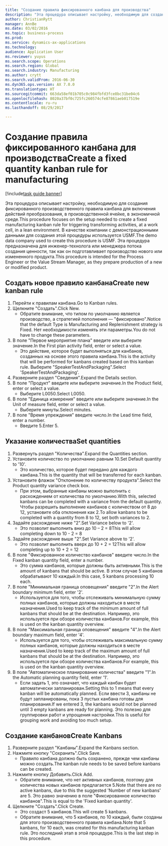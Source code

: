 ```yaml
--- 
title: "Создание правила фиксированного канбана для производства"
description: "Эта процедура описывает настройку, необходимую для создания фиксированного производственного правила канбана для включения действий преобразования, в производственной ячейке, в экономичной среде."
author: ChristianRytt
manager: AnnBe
ms.date: 03/02/2016
ms.topic: business-process
ms.prod: 
ms.service: dynamics-ax-applications
ms.technology: 
audience: Application User
ms.reviewer: yuyus
ms.search.scope: Operations
ms.search.region: Global
ms.search.industry: Manufacturing
ms.author: crytt
ms.search.validFrom: 2016-06-30
ms.dyn365.ops.version: AX 7.0.0
ms.translationtype: HT
ms.sourcegitcommit: 663da58ef01b705c0c984fbfd3fce8bc31be04c6
ms.openlocfilehash: 8020a37bf0c725fc260574cfe87861aeb017519e
ms.contentlocale: ru-ru
ms.lasthandoff: 08/29/2017

---
```

# <a name="create-a-fixed-quantity-kanban-rule-for-manufacturing"></a><span data-ttu-id="82142-103">Создание правила фиксированного канбана для производства</span><span class="sxs-lookup"><span data-stu-id="82142-103">Create a fixed quantity kanban rule for manufacturing</span></span>

[!include[task guide banner](../../includes/task-guide-banner.md)]

<span data-ttu-id="82142-104">Эта процедура описывает настройку, необходимую для создания фиксированного производственного правила канбана для включения действий преобразования, в производственной ячейке, в экономичной среде.</span><span class="sxs-lookup"><span data-stu-id="82142-104">This procedure focuses on the setup needed to create a fixed manufacturing kanban rule for triggering transforming activities, at a work cell, in a lean environment.</span></span> <span data-ttu-id="82142-105">В качестве компании с демонстрационными данными для создания этой процедуры используется USMF.</span><span class="sxs-lookup"><span data-stu-id="82142-105">The demo data company used to create this procedure is USMF.</span></span> <span data-ttu-id="82142-106">Эта процедура предназначена для инженер-технолога или менеджера потока создания ценности, так как он подготавливает производство нового или измененного продукта.</span><span class="sxs-lookup"><span data-stu-id="82142-106">This procedure is intended for the Process Engineer or the Value Stream Manager, as they prepare production of a new or modified product.</span></span>


## <a name="create-new-kanban-rule"></a><span data-ttu-id="82142-107">Создать новое правило канбана</span><span class="sxs-lookup"><span data-stu-id="82142-107">Create new kanban rule</span></span>
1. <span data-ttu-id="82142-108">Перейти к правилам канбана.</span><span class="sxs-lookup"><span data-stu-id="82142-108">Go to Kanban rules.</span></span>
2. <span data-ttu-id="82142-109">Щелкните "Создать".</span><span class="sxs-lookup"><span data-stu-id="82142-109">Click New.</span></span>
    * <span data-ttu-id="82142-110">Обратите внимание, что типом по умолчанию является производство, а стратегией пополнения — "фиксировано".</span><span class="sxs-lookup"><span data-stu-id="82142-110">Notice that the default Type is Manufacturing and Replenishment strategy is Fixed.</span></span> <span data-ttu-id="82142-111">Нет необходимости изменять эти параметры.</span><span class="sxs-lookup"><span data-stu-id="82142-111">You do not have to change these parameters.</span></span>  
3. <span data-ttu-id="82142-112">В поле "Первое мероприятие плана" введите или выберите значение.</span><span class="sxs-lookup"><span data-stu-id="82142-112">In the First plan activity field, enter or select a value.</span></span>
    * <span data-ttu-id="82142-113">Это действие, которое будет выполняться для канбанов, созданных на основе этого правила канбана.</span><span class="sxs-lookup"><span data-stu-id="82142-113">This is the activity that will be performed for kanbans created based on this kanban rule.</span></span>  <span data-ttu-id="82142-114">Выберите "SpeakerTestAndPackaging".</span><span class="sxs-lookup"><span data-stu-id="82142-114">Select 'SpeakerTestAndPackaging'.</span></span>  
4. <span data-ttu-id="82142-115">Разверните раздел "Сведения".</span><span class="sxs-lookup"><span data-stu-id="82142-115">Expand the Details section.</span></span>
5. <span data-ttu-id="82142-116">В поле "Продукт" введите или выберите значение.</span><span class="sxs-lookup"><span data-stu-id="82142-116">In the Product field, enter or select a value.</span></span>
    * <span data-ttu-id="82142-117">Выберите L0050.</span><span class="sxs-lookup"><span data-stu-id="82142-117">Select L0050.</span></span>  
6. <span data-ttu-id="82142-118">В поле "Единица измерения" введите или выберите значение.</span><span class="sxs-lookup"><span data-stu-id="82142-118">In the Unit of measure field, enter or select a value.</span></span>
    * <span data-ttu-id="82142-119">Выберите минуты.</span><span class="sxs-lookup"><span data-stu-id="82142-119">Select minutes.</span></span>  
7. <span data-ttu-id="82142-120">В поле "Время упреждения" введите число.</span><span class="sxs-lookup"><span data-stu-id="82142-120">In the Lead time field, enter a number.</span></span>
    * <span data-ttu-id="82142-121">Введите 5.</span><span class="sxs-lookup"><span data-stu-id="82142-121">Enter 5.</span></span>  

## <a name="set-quantities"></a><span data-ttu-id="82142-122">Указание количества</span><span class="sxs-lookup"><span data-stu-id="82142-122">Set quantities</span></span>
1. <span data-ttu-id="82142-123">Развернуть раздел "Количества".</span><span class="sxs-lookup"><span data-stu-id="82142-123">Expand the Quantities section.</span></span>
2. <span data-ttu-id="82142-124">Установите количество по умолчанию равным 10.</span><span class="sxs-lookup"><span data-stu-id="82142-124">Set Default quantity to '10'.</span></span>
    * <span data-ttu-id="82142-125">Это количество, которое будет передано для каждого канбана.</span><span class="sxs-lookup"><span data-stu-id="82142-125">This is the quantity that will be transferred for each kanban.</span></span>  
3. <span data-ttu-id="82142-126">Установите флажок "Отклонение по количеству продукта".</span><span class="sxs-lookup"><span data-stu-id="82142-126">Select the Product quantity variance check box.</span></span>
    * <span data-ttu-id="82142-127">При этом, выбранные канбаны можно выполнить с расхождением от количества по умолчанию.</span><span class="sxs-lookup"><span data-stu-id="82142-127">With this, selected kanbans can be completed with a variance from the default quantity.</span></span>  <span data-ttu-id="82142-128">Чтобы разрешить выполнение канбанов с количеством от 8 до 12, установите оба отклонения как 2.</span><span class="sxs-lookup"><span data-stu-id="82142-128">To allow kanbans to be completed with a quantity from 8 to 12, set both variances to 2.</span></span>  
4. <span data-ttu-id="82142-129">Задайте расхождение ниже "2".</span><span class="sxs-lookup"><span data-stu-id="82142-129">Set Variance below to '2'.</span></span>
    * <span data-ttu-id="82142-130">Это позволит выполнить вниз до 10 – 2 = 8</span><span class="sxs-lookup"><span data-stu-id="82142-130">This will allow completing down to 10 - 2 = 8</span></span>  
5. <span data-ttu-id="82142-131">Задайте расхождение выше "2".</span><span class="sxs-lookup"><span data-stu-id="82142-131">Set Variance above to '2'.</span></span>
    * <span data-ttu-id="82142-132">Это позволит выполнить вверх до 10 + 2 = 12</span><span class="sxs-lookup"><span data-stu-id="82142-132">This will allow completing up to 10 + 2 = 12</span></span>  
6. <span data-ttu-id="82142-133">В поле "Фиксированное количество канбанов" введите число.</span><span class="sxs-lookup"><span data-stu-id="82142-133">In the Fixed kanban quantity field, enter a number.</span></span>
    * <span data-ttu-id="82142-134">Это сумма канбанов, которые должны быть активными.</span><span class="sxs-lookup"><span data-stu-id="82142-134">This is the amount of kanbans that should be active.</span></span> <span data-ttu-id="82142-135">В этом случае 5 канбанов обрабатывают 10 каждый.</span><span class="sxs-lookup"><span data-stu-id="82142-135">In this case, 5 kanbans processing 10 each.</span></span>  
7. <span data-ttu-id="82142-136">В поле "Минимальная граница оповещения" введите "2".</span><span class="sxs-lookup"><span data-stu-id="82142-136">In the Alert boundary minimum field, enter '2'.</span></span>
    * <span data-ttu-id="82142-137">Используется для того, чтобы отслеживать минимальную сумму полных канбанов, которые должны находиться в месте назначения.</span><span class="sxs-lookup"><span data-stu-id="82142-137">Used to keep track of the minimum amount of full kanbans that should be at the destination.</span></span> <span data-ttu-id="82142-138">Например, это используется при обзоре количества канбанов.</span><span class="sxs-lookup"><span data-stu-id="82142-138">For example, this is used on the kanban quantity overview.</span></span>  
8. <span data-ttu-id="82142-139">В поле "Максимальная граница оповещения" введите "4".</span><span class="sxs-lookup"><span data-stu-id="82142-139">In the Alert boundary maximum field, enter '4'.</span></span>
    * <span data-ttu-id="82142-140">Используется для того, чтобы отслеживать максимальную сумму полных канбанов, которые должны находиться в месте назначения.</span><span class="sxs-lookup"><span data-stu-id="82142-140">Used to keep track of the maximum amount of full kanbans that should be at the destination.</span></span> <span data-ttu-id="82142-141">Например, это используется при обзоре количества канбанов.</span><span class="sxs-lookup"><span data-stu-id="82142-141">For example, this is used on the kanban quantity overview.</span></span>  
9. <span data-ttu-id="82142-142">В поле "Автоматическое планирование количества" введите "1".</span><span class="sxs-lookup"><span data-stu-id="82142-142">In the Automatic planning quantity field, enter '1'.</span></span>
    * <span data-ttu-id="82142-143">Если задать 1, это означает, что каждый канбан будет автоматически запланирован.</span><span class="sxs-lookup"><span data-stu-id="82142-143">Setting this to 1 means that every kanban will be automatically planned.</span></span>   <span data-ttu-id="82142-144">Если ввести 3, канбаны не будут запланированы, пока 3 пустых канбана готовы для планирования.</span><span class="sxs-lookup"><span data-stu-id="82142-144">If we entered 3, the kanbans would not be planned until 3 empty kanbans are ready for planning.</span></span> <span data-ttu-id="82142-145">Это полезно для группировки работ и упрощения настройки.</span><span class="sxs-lookup"><span data-stu-id="82142-145">This is useful for grouping work and avoiding too much setup.</span></span>  

## <a name="create-kanbans"></a><span data-ttu-id="82142-146">Создание канбанов</span><span class="sxs-lookup"><span data-stu-id="82142-146">Create Kanbans</span></span>
1. <span data-ttu-id="82142-147">Разверните раздел "Канбаны".</span><span class="sxs-lookup"><span data-stu-id="82142-147">Expand the Kanbans section.</span></span>
2. <span data-ttu-id="82142-148">Нажмите кнопку "Сохранить".</span><span class="sxs-lookup"><span data-stu-id="82142-148">Click Save.</span></span>
    * <span data-ttu-id="82142-149">Правило канбана должно быть сохранено, прежде чем канбаны можно создать.</span><span class="sxs-lookup"><span data-stu-id="82142-149">The kanban rule needs to be saved before kanbans can be created.</span></span>  
3. <span data-ttu-id="82142-150">Нажмите кнопку Добавить.</span><span class="sxs-lookup"><span data-stu-id="82142-150">Click Add.</span></span>
    * <span data-ttu-id="82142-151">Обратите внимание, что нет активных канбанов, поэтому для количества новых канбанов предлагается 5.</span><span class="sxs-lookup"><span data-stu-id="82142-151">Note that there are no active kanbans, due to this the suggested 'Number of new kanbans' are 5.</span></span> <span data-ttu-id="82142-152">Это равно значению в поле "Фиксированное количество канбанов".</span><span class="sxs-lookup"><span data-stu-id="82142-152">This is equal to the 'Fixed kanban quantity'.</span></span>  
4. <span data-ttu-id="82142-153">Щелкните "Создать".</span><span class="sxs-lookup"><span data-stu-id="82142-153">Click Create.</span></span>
    * <span data-ttu-id="82142-154">Это создаст 5 канбанов.</span><span class="sxs-lookup"><span data-stu-id="82142-154">This will create 5 kanbans.</span></span>  
    * <span data-ttu-id="82142-155">Обратите внимание, что 5 канбанов, по 10 каждый, были созданы для этого производственного правила канбана.</span><span class="sxs-lookup"><span data-stu-id="82142-155">Note that 5 kanbans, for 10 each, was created for this manufacturing kanban rule.</span></span> <span data-ttu-id="82142-156">Это последний этап в этой процедуре.</span><span class="sxs-lookup"><span data-stu-id="82142-156">This is the last step in this procedure.</span></span>  


